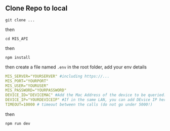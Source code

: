 
## Clone Repo to local 

 ```
 git clone ...
 ``` 
then 
```
cd MIS_API
```
then 
```
npm install
```
then create a file named `.env` in the root folder, add your env details

```yaml
MIS_SERVER="YOURSERVER" #including https://...
MIS_PORT="YOURPORT"
MIS_USER="YOURUSER"
MIS_PASSWORD="YOURPASSWORD"
DEVICE_ID="DEVICEMAC" #Add the Mac Address of the device to be queried. (only one device...)
DEVICE_IP="YOURDEVICEIP" #If in the same LAN, you can add DEvice IP here to have an MDC command sent to check EcoSensor Value
TIMEOUT=10000 # timeout between the calls (do not go under 5000!)
```
then

```
npm run dev
```
